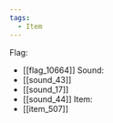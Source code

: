```yaml
---
tags:
  - Item
---
```

Flag:
- [[flag_10664]]
Sound:
- [[sound_43]]
- [[sound_17]]
- [[sound_44]]
Item:
- [[item_507]]
